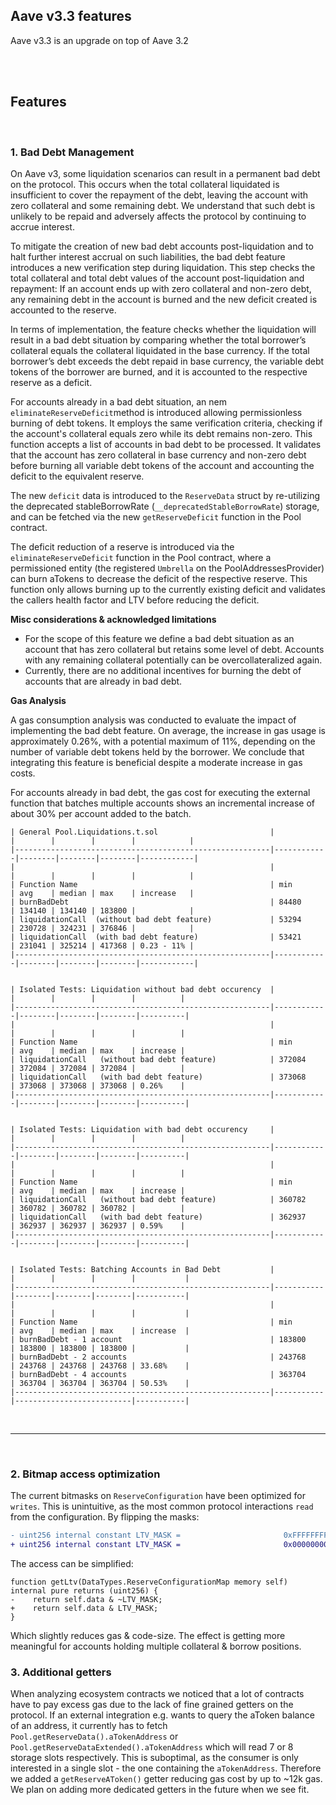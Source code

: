 ## Aave v3.3 features

Aave v3.3 is an upgrade on top of Aave 3.2

<br>
<br>

## Features

<br>

### 1. Bad Debt Management

On Aave v3, some liquidation scenarios can result in a permanent bad debt on the protocol.
This occurs when the total collateral liquidated is insufficient to cover the repayment of the debt, leaving the account with zero collateral and some remaining debt.
We understand that such debt is unlikely to be repaid and adversely affects the protocol by continuing to accrue interest.

To mitigate the creation of new bad debt accounts post-liquidation and to halt further interest accrual on such liabilities, the bad debt feature introduces a new verification step during liquidation.
This step checks the total collateral and total debt values of the account post-liquidation and repayment:
If an account ends up with zero collateral and non-zero debt, any remaining debt in the account is burned and the new deficit created is accounted to the reserve.

In terms of implementation, the feature checks whether the liquidation will result in a bad debt situation by comparing whether the total borrower’s collateral equals the collateral liquidated in the base currency.
If the total borrower’s debt exceeds the debt repaid in base currency, the variable debt tokens of the borrower are burned, and it is accounted to the respective reserve as a deficit.

For accounts already in a bad debt situation, an nem `eliminateReserveDeficit`method is introduced allowing permissionless burning of debt tokens.
It employs the same verification criteria, checking if the account's collateral equals zero while its debt remains non-zero.
This function accepts a list of accounts in bad debt to be processed. It validates that the account has zero collateral in base currency and non-zero debt before burning all variable debt tokens of the account and accounting the deficit to the equivalent reserve.

The new `deficit` data is introduced to the `ReserveData` struct by re-utilizing the deprecated stableBorrowRate (`__deprecatedStableBorrowRate`) storage, and can be fetched via the new `getReserveDeficit` function in the Pool contract.

The deficit reduction of a reserve is introduced via the `eliminateReserveDeficit` function in the Pool contract, where a permissioned entity (the registered `Umbrella` on the PoolAddressesProvider) can burn aTokens to decrease the deficit of the respective reserve.
This function only allows burning up to the currently existing deficit and validates the callers health factor and LTV before reducing the deficit.

**Misc considerations & acknowledged limitations**

- For the scope of this feature we define a bad debt situation as an account that has zero collateral but retains some level of debt. Accounts with any remaining collateral potentially can be overcollateralized again.
- Currently, there are no additional incentives for burning the debt of accounts that are already in bad debt.

**Gas Analysis**

A gas consumption analysis was conducted to evaluate the impact of implementing the bad debt feature. On average, the increase in gas usage is approximately 0.26%, with a potential maximum of 11%, depending on the number of variable debt tokens held by the borrower. We conclude that integrating this feature is beneficial despite a moderate increase in gas costs.

For accounts already in bad debt, the gas cost for executing the external function that batches multiple accounts shows an incremental increase of about 30% per account added to the batch.

```
| General Pool.Liquidations.t.sol                         |            |        |        |        |            |
|---------------------------------------------------------|------------|--------|--------|--------|------------|
|                                                         |            |        |        |        |            |
| Function Name                                           | min        | avg    | median | max    | increase   |
| burnBadDebt                                             | 84480      | 134140 | 134140 | 183800 |            |
| liquidationCall  (without bad debt feature)             | 53294      | 230728 | 324231 | 376846 |            |
| liquidationCall  (with bad debt feature)                | 53421      | 231041 | 325214 | 417368 | 0.23 - 11% |
|---------------------------------------------------------|------------|--------|--------|--------|------------|


| Isolated Tests: Liquidation without bad debt occurency  |            |        |        |        |          |
|---------------------------------------------------------|------------|--------|--------|--------|----------|
|                                                         |            |        |        |        |          |
| Function Name                                           | min        | avg    | median | max    | increase |
| liquidationCall   (without bad debt feature)            | 372084     | 372084 | 372084 | 372084 |          |
| liquidationCall   (with bad debt feature)               | 373068     | 373068 | 373068 | 373068 | 0.26%    |
|---------------------------------------------------------|------------|--------|--------|--------|----------|


| Isolated Tests: Liquidation with bad debt occurency     |            |        |        |        |          |
|---------------------------------------------------------|------------|--------|--------|--------|----------|
|                                                         |            |        |        |        |          |
| Function Name                                           | min        | avg    | median | max    | increase |
| liquidationCall   (without bad debt feature)            | 360782     | 360782 | 360782 | 360782 |          |
| liquidationCall   (with bad debt feature)               | 362937     | 362937 | 362937 | 362937 | 0.59%    |
|---------------------------------------------------------|------------|--------|--------|--------|----------|


| Isolated Tests: Batching Accounts in Bad Debt           |           |        |        |        |           |
|---------------------------------------------------------|-----------|--------|--------|--------|-----------|
|                                                         |           |        |        |        |           |
| Function Name                                           | min       | avg    | median | max    | increase  |
| burnBadDebt - 1 account                                 | 183800    | 183800 | 183800 | 183800 |           |
| burnBadDebt - 2 accounts                                | 243768    | 243768 | 243768 | 243768 | 33.68%    |
| burnBadDebt - 4 accounts                                | 363704    | 363704 | 363704 | 363704 | 50.53%    |
|---------------------------------------------------------|-----------|--------------------------|-----------|
```

<br>

---

<br>

### 2. Bitmap access optimization

The current bitmasks on `ReserveConfiguration` have been optimized for `writes`.
This is unintuitive, as the most common protocol interactions `read` from the configuration.
By flipping the masks:

```diff
- uint256 internal constant LTV_MASK =                       0xFFFFFFFFFFFFFFFFFFFFFFFFFFFFFFFFFFFFFFFFFFFFFFFFFFFFFFFFFFFF0000; // prettier-ignore
+ uint256 internal constant LTV_MASK =                       0x000000000000000000000000000000000000000000000000000000000000FFFF; // prettier-ignore
```

The access can be simplified:

```
function getLtv(DataTypes.ReserveConfigurationMap memory self) internal pure returns (uint256) {
-    return self.data & ~LTV_MASK;
+    return self.data & LTV_MASK;
}
```

Which slightly reduces gas & code-size. The effect is getting more meaningful for accounts holding multiple collateral & borrow positions.

### 3. Additional getters

When analyzing ecosystem contracts we noticed that a lot of contracts have to pay excess gas due to the lack of fine grained getters on the protocol.
If an external integration e.g. wants to query the aToken balance of an address, it currently has to fetch `Pool.getReserveData().aTokenAddress` or `Pool.getReserveDataExtended().aTokenAddress` which will read 7 or 8 storage slots respectively.
This is suboptimal, as the consumer is only interested in a single slot - the one containing the `aTokenAddress`.
Therefore we added a `getReserveAToken()` getter reducing gas cost by up to ~12k gas. We plan on adding more dedicated getters in the future when we see fit.
